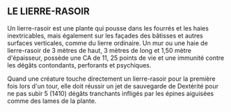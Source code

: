 ## LE LIERRE-RASOIR


Un lierre-rasoir est une plante qui pousse dans les fourrés
et les haies inextricables, mais également sur les façades
des bâtisses et autres surfaces verticales, comme du lierre
ordinaire. Un mur ou une haie de lierre-rasoir de 3 mètres
de haut, 3 mètres de long et 1,50 mètre d'épaisseur, possède
une CA de 11, 25 points de vie et une immunité contre les
dégâts contondants, perforants et psychiques.

Quand une créature touche directement un lierre-rasoir
pour la première fois lors d'un tour, elle doit réussir un jet de
sauvegarde de Dextérité pour ne pas subir 5 (1410) dégâts
tranchants infligés par les épines aiguisées comme des
lames de la plante.
